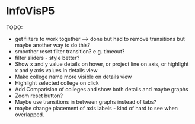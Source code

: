 # InfoVisP5				
TODO:
* get filters to work together --> done but had to remove transitions but maybe another way to do this?
* smoother reset filter transition? e.g. timeout?
* filter sliders - style better?
* Show x and y value details on hover, or project line on axis, or highlight x and y axis values in details view
* Make college name more visible on details view
* Highlight selected college on click
* Add Comparision of colleges and show both details and maybe graphs
* Zoom reset button?
* Maybe use transitions in between graphs instead of tabs?
* maybe change placement of axis labels - kind of hard to see when overlapped.